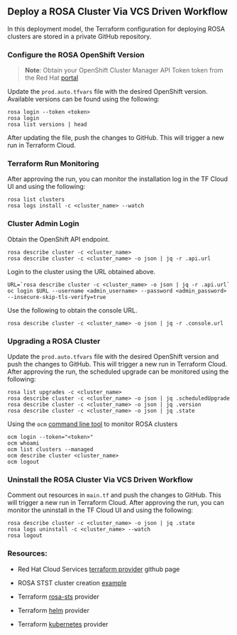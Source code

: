 ## Deploy a ROSA Cluster Via VCS Driven Workflow
In this deployment model, the Terraform configuration for deploying ROSA clusters are stored in a private GitHub repository.

### Configure the ROSA OpenShift Version
>**Note**: Obtain your OpenShift Cluster Manager API Token token from the Red Hat [portal](https://console.redhat.com/openshift/token)

Update the `prod.auto.tfvars` file with the desired OpenShift version. Available versions can be found using the following:
```
rosa login --token <token>
rosa login
rosa list versions | head
```
After updating the file, push the changes to GitHub. This will trigger a new run in Terraform Cloud.

### Terraform Run Monitoring
After approving the run, you can monitor the installation log in the TF Cloud UI and using the following:
```
rosa list clusters
rosa logs install -c <cluster_name> --watch
```

### Cluster Admin Login
Obtain the OpenShift API endpoint.
```
rosa describe cluster -c <cluster_name>
rosa describe cluster -c <cluster_name> -o json | jq -r .api.url
```
Login to the cluster using the URL obtained above. 
```
URL=`rosa describe cluster -c <cluster_name> -o json | jq -r .api.url`
oc login $URL --username <admin_username> --password <admin_password> --insecure-skip-tls-verify=true
```
Use the following to obtain the console URL.
```
rosa describe cluster -c <cluster_name> -o json | jq -r .console.url
```

### Upgrading a ROSA Cluster
Update the `prod.auto.tfvars` file with the desired OpenShift version and push the changes to GitHub. This will trigger a new run in Terraform Cloud. After approving the run, the scheduled upgrade can be monitored using the following:
```
rosa list upgrades -c <cluster_name>
rosa describe cluster -c <cluster_name> -o json | jq .scheduledUpgrade
rosa describe cluster -c <cluster_name> -o json | jq .version
rosa describe cluster -c <cluster_name> -o json | jq .state
```
Using the `ocm` [command line tool](https://console.redhat.com/openshift/downloads) to monitor ROSA clusters

```
ocm login --token="<token>"
ocm whoami
ocm list clusters --managed
ocm describe cluster <cluster_name>
ocm logout
```

### Uninstall the ROSA Cluster Via VCS Driven Workflow
Comment out resources in `main.tf` and push the changes to GitHub. This will trigger a new run in Terraform Cloud. After approving the run, you can monitor the uninstall in the TF Cloud UI and using the following:
```
rosa describe cluster -c <cluster_name> -o json | jq .state
rosa logs uninstall -c <cluster_name> --watch
rosa logout
```
### Resources:

* Red Hat Cloud Services [terraform provider](https://github.com/terraform-redhat/terraform-provider-rhcs/tree/main) github page

* ROSA STST cluster creation [example](https://github.com/terraform-redhat/terraform-provider-rhcs/blob/main/examples/create_rosa_sts_cluster/classic_sts/cluster/main.tf)

* Terraform [rosa-sts](https://registry.terraform.io/modules/terraform-redhat/rosa-sts/aws/latest) provider

* Terraform [helm](https://registry.terraform.io/providers/hashicorp/helm/latest) provider

* Terraform [kubernetes](https://registry.terraform.io/providers/hashicorp/kubernetes/latest) provider